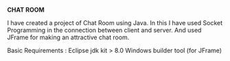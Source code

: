 **CHAT ROOM**

I have created a project of Chat Room using Java.
In this I have used Socket Programming in the connection between client and server. And used JFrame for making an attractive chat room.

Basic Requirements :
Eclipse
jdk kit > 8.0
Windows builder tool (for JFrame)
